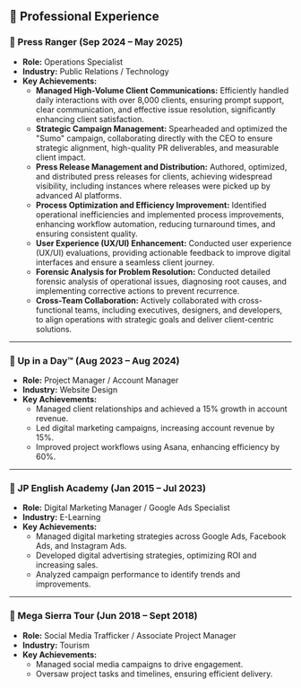 ﻿## 💼 Professional Experience

### 🚀 Press Ranger (Sep 2024 – May 2025)
- **Role:** Operations Specialist  
- **Industry:** Public Relations / Technology  
- **Key Achievements:**  
  - **Managed High-Volume Client Communications:** Efficiently handled daily interactions with over 8,000 clients, ensuring prompt support, clear communication, and effective issue resolution, significantly enhancing client satisfaction.
  - **Strategic Campaign Management:** Spearheaded and optimized the "Sumo" campaign, collaborating directly with the CEO to ensure strategic alignment, high-quality PR deliverables, and measurable client impact.
  - **Press Release Management and Distribution:** Authored, optimized, and distributed press releases for clients, achieving widespread visibility, including instances where releases were picked up by advanced AI platforms.
  - **Process Optimization and Efficiency Improvement:** Identified operational inefficiencies and implemented process improvements, enhancing workflow automation, reducing turnaround times, and ensuring consistent quality.
  - **User Experience (UX/UI) Enhancement:** Conducted user experience (UX/UI) evaluations, providing actionable feedback to improve digital interfaces and ensure a seamless client journey.
  - **Forensic Analysis for Problem Resolution:** Conducted detailed forensic analysis of operational issues, diagnosing root causes, and implementing corrective actions to prevent recurrence.
  - **Cross-Team Collaboration:** Actively collaborated with cross-functional teams, including executives, designers, and developers, to align operations with strategic goals and deliver client-centric solutions.
  

---

### 🚀 Up in a Day™ (Aug 2023 – Aug 2024)
- **Role:** Project Manager / Account Manager  
- **Industry:** Website Design  
- **Key Achievements:**  
  - Managed client relationships and achieved a 15% growth in account revenue.  
  - Led digital marketing campaigns, increasing account revenue by 15%.  
  - Improved project workflows using Asana, enhancing efficiency by 60%.  

---

### 🚀 JP English Academy (Jan 2015 – Jul 2023)
- **Role:** Digital Marketing Manager / Google Ads Specialist  
- **Industry:** E-Learning  
- **Key Achievements:**  
  - Managed digital marketing strategies across Google Ads, Facebook Ads, and Instagram Ads.  
  - Developed digital advertising strategies, optimizing ROI and increasing sales.  
  - Analyzed campaign performance to identify trends and improvements.  

---

### 🚀 Mega Sierra Tour (Jun 2018 – Sept 2018)
- **Role:** Social Media Trafficker / Associate Project Manager  
- **Industry:** Tourism  
- **Key Achievements:**  
  - Managed social media campaigns to drive engagement.  
  - Oversaw project tasks and timelines, ensuring efficient delivery.  

